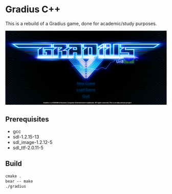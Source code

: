 # Gradius C++
This is a rebuild of a Gradius game, done for academic/study purposes.

![gradius image](assets/title_screen.png)

## Prerequisites

- gcc
- sdl-1.2.15-13
- sdl_image-1.2.12-5
- sdl_ttf-2.0.11-5

## Build
```
cmake .
bear -- make
./gradius
```

